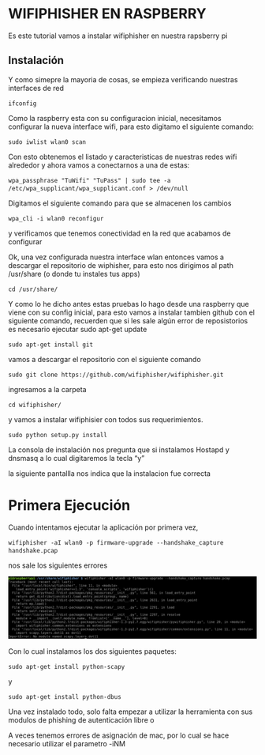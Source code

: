 

# WIFIPHISHER EN RASPBERRY


Es este tutorial vamos a instalar wifiphisher en nuestra rapsberry pi


## Instalación


Y como simepre la mayoria de cosas, se empieza verificando nuestras interfaces de red

```
ifconfig
```


Como la raspberry esta con su configuracion inicial, necesitamos configurar la nueva interface wifi, para esto digitamo el siguiente comando:


```
sudo iwlist wlan0 scan
```

Con esto obtenemos el listado y caracteristicas de nuestras redes wifi alrededor y ahora vamos a conectarnos a una de  estas:

```
wpa_passphrase "TuWifi" "TuPass" | sudo tee -a /etc/wpa_supplicant/wpa_supplicant.conf > /dev/null
```

Digitamos el siguiente comando para que se almacenen los cambios

```
wpa_cli -i wlan0 reconfigur
```

y verificamos que tenemos conectividad en la red que acabamos de configurar
 



Ok, una vez configurada nuestra interface wlan entonces vamos a descargar el repositorio de wiphisher, para esto nos dirigimos al path /usr/share (o donde tu instales tus apps)

```
cd /usr/share/
```

Y como lo he dicho antes estas pruebas lo hago desde una raspberry que viene con su config  inicial, para esto vamos a instalar tambien github con el siguiente comando, recuerden que si les sale algún error de reposistorios es necesario ejecutar sudo apt-get update

```
sudo apt-get install git
```

vamos a descargar el repositorio con el siguiente comando

```
sudo git clone https://github.com/wifiphisher/wifiphisher.git
```

ingresamos a la carpeta

```
cd wifiphisher/
```

y vamos a instalar wifiphisier con todos sus requerimientos.

```
sudo python setup.py install
```

La consola de instalación nos pregunta que si instalamos Hostapd y dnsmasq a lo cual digitaremos la tecla “y”



la siguiente pantallla nos indica que la instalacion fue correcta


# Primera Ejecución


Cuando intentamos ejecutar la aplicación por  primera vez, 

```
wifiphisher -aI wlan0 -p firmware-upgrade --handshake_capture handshake.pcap
```

nos sale los siguientes errores

![Error](/img/error.png)

Con lo cual instalamos los dos siguientes paquetes:

```
sudo apt-get install python-scapy
```

y 

```
sudo apt-get install python-dbus
```


Una vez instalado todo, solo falta empezar a utilizar la herramienta con sus modulos de phishing de autenticación libre o 






A veces tenemos  errores de asignación de mac, por lo cual  se hace necesario utilizar el parametro -iNM






